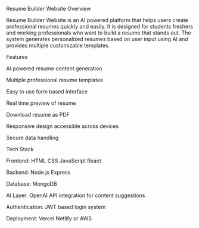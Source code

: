 Resume Builder Website
 Overview

Resume Builder Website is an AI powered platform that helps users create professional resumes quickly and easily. It is designed for students freshers and working professionals who want to build a resume that stands out. The system generates personalized resumes based on user input using AI and provides multiple customizable templates.

 Features

AI powered resume content generation

Multiple professional resume templates

Easy to use form based interface

Real time preview of resume

Download resume as PDF

Responsive design accessible across devices

Secure data handling

 Tech Stack

Frontend: HTML CSS JavaScript React

Backend: Node.js Express

Database: MongoDB

AI Layer: OpenAI API integration for content suggestions

Authentication: JWT based login system

Deployment: Vercel Netlify or AWS
